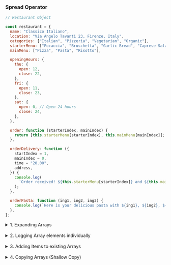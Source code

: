 ### Spread Operator

```js
// Restaurant Object

const restaurant = {
  name: "Classico Italiano",
  location: "Via Angelo Tavanti 23, Firenze, Italy",
  categories: ["Italian", "Pizzeria", "Vegetarian", "Organic"],
  starterMenu: ["Focaccia", "Bruschetta", "Garlic Bread", "Caprese Salad"],
  mainMenu: ["Pizza", "Pasta", "Risotto"],

  openingHours: {
    thu: {
      open: 12,
      close: 22,
    },
    fri: {
      open: 11,
      close: 23,
    },
    sat: {
      open: 0, // Open 24 hours
      close: 24,
    },
  },

  order: function (starterIndex, mainIndex) {
    return [this.starterMenu[starterIndex], this.mainMenu[mainIndex]];
  },

  orderDelivery: function ({
    startIndex = 1,
    mainIndex = 0,
    time = "20.00",
    address,
  }) {
    console.log(
      `Order received! ${this.starterMenu[starterIndex]} and ${this.mainIndex[mainIndex]} will be delivered to ${address} at ${time}`
    );
  },

  orderPasta: function (ing1, ing2, ing3) {
    console.log(`Here is your delicious pasta with ${ing1}, ${ing2}, ${ing3}`);
  },
};
```

<details>
  <summary>1. Expanding Arrays</summary>

```js
const arr = [7, 8, 9];
const newArr = [1, 2, ...arr];
console.log(newArr); // [1, 2, 7, 8, 9]

```

</details>

<br>

<details>
  <summary>2. Logging Array elements individually</summary>

```js
console.log(...newArr); // 1 2 7 8 9
```

</details>

<br>

<details>
  <summary>3. Adding Items to existing Arrays</summary>

```js
const newMenu = [...restaurant.mainMenu, "Gnocchi"];
console.log(newMenu); // ['Pizza', 'Pasta', 'Risotto', 'Gnocchi']

```

</details>

<br>

<details>
  <summary>4. Copying Arrays (Shallow Copy)</summary>

```js
const mainMenuCopy = [...restaurant.mainMenu];

```

</details>

<br>


